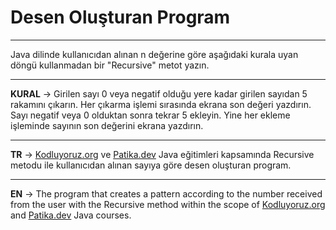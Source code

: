 # Desen Oluşturan Program
***
Java dilinde kullanıcıdan alınan n değerine göre aşağıdaki kurala uyan döngü kullanmadan bir "Recursive" metot yazın.
***
**KURAL** -> Girilen sayı 0 veya negatif olduğu yere kadar girilen sayıdan 5 rakamını çıkarın. Her çıkarma işlemi sırasında ekrana son değeri yazdırın. Sayı negatif veya 0 olduktan sonra tekrar 5 ekleyin. Yine her ekleme işleminde sayının son değerini ekrana yazdırın.
***
**TR** -> [Kodluyoruz.org](https://www.kodluyoruz.org/) ve [Patika.dev](https://www.patika.dev/tr) Java eğitimleri kapsamında Recursive metodu ile kullanıcıdan alınan sayıya göre desen oluşturan program.
***
**EN** -> The program that creates a pattern according to the number received from the user with the Recursive method within the scope of [Kodluyoruz.org](https://www.kodluyoruz.org/) and [Patika.dev](https://www.patika.dev/tr) Java courses.